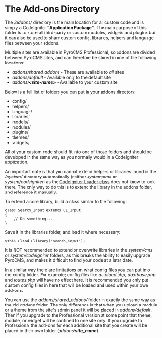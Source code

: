 # The Add-ons Directory

The <dfn>/addons/</dfn> directory is the main location for all custom code and is simply a CodeIgniter **"Application Package"**. The main purpose of this folder is to store all third-party or custom modules, widgets and plugins but it can also be used to share custom config, libraries, helpers and language files between your addons.

Multiple sites are available in PyroCMS Professional, so addons are divided between PyroCMS sites, and can therefore be stored in one of the following locations:

* <dfn>addons/shared\_addons</dfn> - These are available to _all_ sites
* <dfn>addons/default</dfn> - Available only to the default site
* <dfn>addons/<strong>&lt;site-name&gt;</strong></dfn> - Available to your custom site

Below is a full list of folders you can put in your addons directory:

* config/
* helpers/
* language/
* libraries/
* models/
* modules/
* plugins/
* themes/
* widgets/

All of your custom code should fit into one of those folders and should be developed in the same way as you normally would in a CodeIgniter application.

An important note is that you cannot extend helpers or libraries found in the <dfn>/system/</dfn> directory automatically (neither <dfn>system/cms</dfn> or <dfn>system/codeigniter</dfn>) as the <a href="http://ellislab.com/codeigniter/user-guide/libraries/loader.html" target="_blank">CodeIgniter Loader class</a> does not know to look there. The only way to do this is to extend the library in the addons folder, and reference it manually.

To extend a core library, build a class similar to the following:

    class Search_Input extends CI_Input
    {
        // Do something...
    }

Save it in the libraries folder, and load it where necessary:

    $this->load->library('search_input');

It is NOT recommended to extend or overwrite libraries in the <dfn>system/cms</dfn> or <dfn>system/codeigniter</dfn> folders, as this breaks the ability to easily upgrade PyroCMS, and makes it difficult to find your code at a later date.

In a similar way there are limitations on what config files you can put into the config folder. For example; config files like <dfn>autoload.php</dfn>, <dfn>database.php</dfn> and <dfn>routes.php</dfn> will have no effect here. It is recommended you only put custom config files in here that will be loaded and used within your own add-ons.

You can use the <dfn>addons/shared\_addons/</dfn> folder in exactly the same way as the old <dfn>addons</dfn> folder. The only difference is that when you upload a module or a theme from the site's admin panel it will be placed in <dfn>addons/default</dfn>. Then if you upgrade to the Professional version at some point that theme, module, or widget will be confined to one site only. If you upgrade to Professional the add-ons for each additional site that you create will be placed in their own folder (<dfn>addons/<strong>site_name</strong></dfn>).